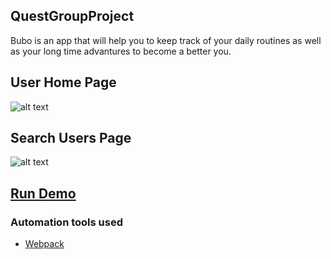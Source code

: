 ## QuestGroupProject

Bubo is an app that will help you to keep track of your daily routines as well as your long time advantures to become a better you.

## User Home Page

![alt text](https://github.com/jjthom87/QuestGroupProject/blob/master/readme/bubouserhome.png "App Home Page")

## Search Users Page

![alt text](https://github.com/jjthom87/QuestGroupProject/blob/master/readme/buboUsers.png "App Search User Page")


## [Run Demo](https://buboowl.herokuapp.com/)








### Automation tools used
- [Webpack](https://webpack.github.io/)
